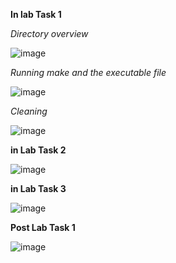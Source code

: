 **In lab Task 1**

*Directory overview*



![image](https://github.com/user-attachments/assets/ebed1d10-c081-477f-ab78-52824f6f3035)



*Running make and the executable file*








![image](https://github.com/user-attachments/assets/0fe8def1-5490-471d-b00b-72ad46f0bcaa)










*Cleaning*











![image](https://github.com/user-attachments/assets/167c41ae-5e09-4b1c-a0c9-4c099581551d)



**in Lab Task 2**

![image](https://github.com/user-attachments/assets/ecf3cc27-b398-4466-ade5-b69ec8a2c5d2)








**in Lab Task 3**

![image](https://github.com/user-attachments/assets/555fec65-705f-478b-8a12-e314267a5556)





**Post Lab Task 1**



![image](https://github.com/user-attachments/assets/ffb7c8f8-f4ba-4a1c-83cd-099fc4d33e8c)
